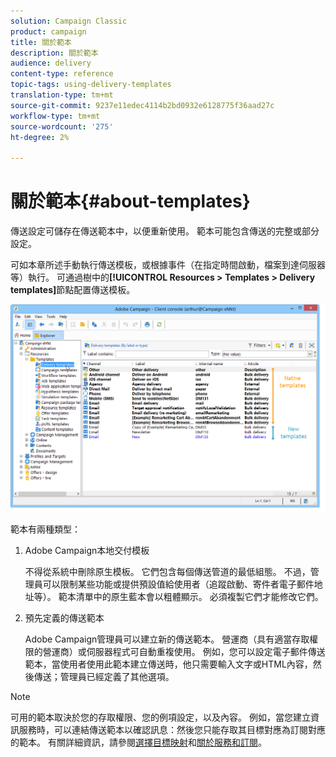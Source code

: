 ```yaml
---
solution: Campaign Classic
product: campaign
title: 關於範本
description: 關於範本
audience: delivery
content-type: reference
topic-tags: using-delivery-templates
translation-type: tm+mt
source-git-commit: 9237e11edec4114b2bd0932e6128775f36aad27c
workflow-type: tm+mt
source-wordcount: '275'
ht-degree: 2%

---
```



# 關於範本{#about-templates}

傳送設定可儲存在傳送範本中，以便重新使用。 範本可能包含傳送的完整或部分設定。

可如本章所述手動執行傳送模板，或根據事件（在指定時間啟動，檔案到達伺服器等）執行。 可通過樹中的&#x200B;**[!UICONTROL Resources > Templates > Delivery templates]**&#x200B;節點配置傳送模板。

![](assets/s_user_template_list.png)

範本有兩種類型：

1. Adobe Campaign本地交付模板

   不得從系統中刪除原生模板。 它們包含每個傳送管道的最低組態。 不過，管理員可以限制某些功能或提供預設值給使用者（追蹤啟動、寄件者電子郵件地址等）。 範本清單中的原生藍本會以粗體顯示。 必須複製它們才能修改它們。

1. 預先定義的傳送範本

   Adobe Campaign管理員可以建立新的傳送範本。 營運商（具有適當存取權限的營運商）或伺服器程式可自動重複使用。 例如，您可以設定電子郵件傳送範本，當使用者使用此範本建立傳送時，他只需要輸入文字或HTML內容，然後傳送；管理員已經定義了其他選項。

>[!NOTE]
>
>可用的範本取決於您的存取權限、您的例項設定，以及內容。 例如，當您建立資訊服務時，可以連結傳送範本以確認訊息：然後您只能存取其目標對應為訂閱對應的範本。 有關詳細資訊，請參閱[選擇目標映射](../../delivery/using/selecting-a-target-mapping.md)和[關於服務和訂閱](../../delivery/using/about-services-and-subscriptions.md)。

